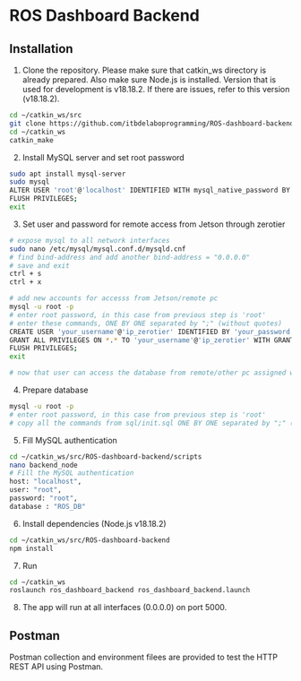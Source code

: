 # ROS Dashboard Backend

## Installation
1. Clone the repository. Please make sure that catkin_ws directory is already prepared. Also make sure Node.js is installed. Version that is used for development is v18.18.2. If there are issues, refer to this version (v18.18.2).
```bash
cd ~/catkin_ws/src
git clone https://github.com/itbdelaboprogramming/ROS-dashboard-backend.git
cd ~/catkin_ws
catkin_make
```

2. Install MySQL server and set root password
```bash
sudo apt install mysql-server
sudo mysql
ALTER USER 'root'@'localhost' IDENTIFIED WITH mysql_native_password BY 'root';
FLUSH PRIVILEGES;
exit
```

3. Set user and password for remote access from Jetson through zerotier
```bash
# expose mysql to all network interfaces
sudo nano /etc/mysql/mysql.conf.d/mysqld.cnf
# find bind-address and add another bind-address = "0.0.0.0"
# save and exit
ctrl + s
ctrl + x

# add new accounts for accesss from Jetson/remote pc
mysql -u root -p
# enter root password, in this case from previous step is 'root'
# enter these commands, ONE BY ONE separated by ";" (without quotes)
CREATE USER 'your_username'@'ip_zerotier' IDENTIFIED BY 'your_password';
GRANT ALL PRIVILEGES ON *.* TO 'your_username'@'ip_zerotier' WITH GRANT OPTION;
FLUSH PRIVILEGES;
exit

# now that user can access the database from remote/other pc assigned with that IP address.
```

4. Prepare database
```bash
mysql -u root -p
# enter root password, in this case from previous step is 'root'
# copy all the commands from sql/init.sql ONE BY ONE separated by ";" (without quotes)
```
5. Fill MySQL authentication
```bash
cd ~/catkin_ws/src/ROS-dashboard-backend/scripts
nano backend_node
# Fill the MySQL authentication
host: "localhost",
user: "root",
password: "root",
database : "ROS_DB"
```
6. Install dependencies (Node.js v18.18.2)
```bash
cd ~/catkin_ws/src/ROS-dashboard-backend
npm install
```

7. Run
```bash
cd ~/catkin_ws
roslaunch ros_dashboard_backend ros_dashboard_backend.launch
```

8. The app will run at all interfaces (0.0.0.0) on port 5000.

## Postman
Postman collection and environment filees are provided to test the HTTP REST API using Postman.
